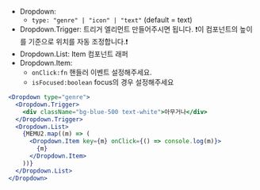 - Dropdown:
  - `type: "genre" | "icon" | "text"` (default = text)
- Dropdown.Trigger: 트리거 엘리먼트 만들어주시면 됩니다. ❗️이 컴포넌트의 높이를 기준으로 위치를 자동 조정합니다.❗️
- Dropdown.List: Item 컴포넌트 래퍼
- Dropdown.Item:
  - `onClick:fn` 핸들러 이벤트 설정해주세요.
  - `isFocused:boolean` focus의 경우 설정해주세요

```jsx
<Dropdown type="genre">
  <Dropdown.Trigger>
    <div className="bg-blue-500 text-white">아무거나</div>
  </Dropdown.Trigger>
  <Dropdown.List>
    {MEMU2.map((m) => (
      <Dropdown.Item key={m} onClick={() => console.log(m)}>
        {m}
      </Dropdown.Item>
    ))}
  </Dropdown.List>
</Dropdown>
```
